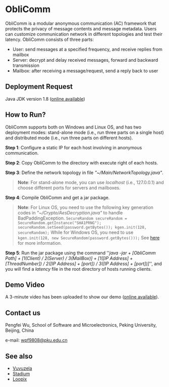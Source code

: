 # ObliComm

ObliComm is a modular anonymous communication (AC) framework that protects the privacy of message contents and message metadata. Users can customize communication network in different topologies and test their latency. ObliComm consists of three parts:

 - User: send messages at a specified frequency, and receive replies from mailbox
 - Server: decrypt and delay received messages, forward and backward transmission
 - Mailbox: after receiving a message/request, send a reply back to user

## Deployment Request

Java JDK version 1.8 ([online available](https://www.oracle.com/technetwork/java/javase/downloads/jdk8-downloads-2133151.html))

## How to Run?

ObliComm supports both on Windows and Linux OS, and has two deployment modes: stand-alone mode (i.e., run three parts on a single host) and distributed mode (i.e., run three parts on different hosts).

**Step 1**: Configure a static IP for each host involving in anonymous communication.

**Step 2**: Copy ObliComm to the directory with execute right of each hosts.

**Step 3**: Define the network topology in file *"~/Main/NetworkTopology.java"*.
> **Note**:   For stand-alone mode, you can use *localhost* (i.e., 127.0.0.1) and choose different ports for servers and mailboxes.
 
**Step 4**: Compile ObliComm and get a jar package.
> **Note**:  For Linux OS, you need to use the following key generation codes in *"~/Crypto/AesDecryption.java"* to handle BadPaddingException. 
> `SecureRandom secureRandom = SecureRandom.getInstance("SHA1PRNG"); secureRandom.setSeed(password.getBytes()); kgen.init(128, secureRandom);` While for Windows OS, you need to use `kgen.init(128, new SecureRandom(password.getBytes()));` See [here](https://stackoverflow.com/questions/8049872/given-final-block-not-properly-padded) for more information.

**Step 5**: Run the jar package using the command ''*java -jar + [ObliComm Path] + [1(Client) / 2(Server) / 3(MailBox)] + [1([IP Address] + [ThreadNumber]) / 2([IP Address] + [port]) / 3([IP Address] + [port])]*'', and you will find a *latency* file in the root directory of hosts running clients.

## Demo Video

A 3-minute video has been uploaded to show our demo ([online available](https://github.com/Markfee9808/ObliComm/blob/master/Demo%20Video.mp4)).

## Contact us

Pengfei Wu, School of Software and Microelectronics, Peking University, Beijing, China

e-mail: wpf9808@pku.edu.cn

## See also

 - [Vuvuzela](https://github.com/vuvuzela/vuvuzela)
 - [Stadium](https://github.com/nirvantyagi/stadium)
 - [Loopix](https://github.com/UCL-InfoSec/loopix)
 
